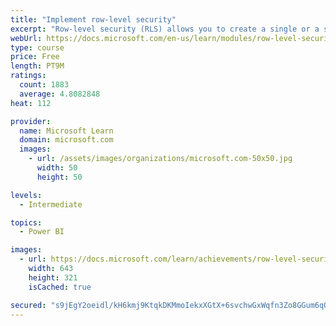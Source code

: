 ```yaml
---
title: "Implement row-level security"
excerpt: "Row-level security (RLS) allows you to create a single or a set of reports that targets data for a specific user. In this module, you will learn how to implement RLS by using either a static or dynamic method and how Microsoft Power BI simplifies testing RLS in Power BI Desktop and Power BI service."
webUrl: https://docs.microsoft.com/en-us/learn/modules/row-level-security-power-bi/
type: course
price: Free
length: PT9M
ratings:
  count: 1883
  average: 4.8082848
heat: 112

provider:
  name: Microsoft Learn
  domain: microsoft.com
  images:
    - url: /assets/images/organizations/microsoft.com-50x50.jpg
      width: 50
      height: 50

levels:
  - Intermediate

topics:
  - Power BI

images:
  - url: https://docs.microsoft.com/learn/achievements/row-level-security-power-bi-social.png
    width: 643
    height: 321
    isCached: true

secured: "s9jEgY2oeidl/kH6kmj9KtqkDKMmoIekxXGtX+6svchwGxWqfn3Zo8GGum6qQoDZvE6pyDEQlq5Sw5yt1E3/ockfPfZqnhxAMVIlMe86iBeq6DQhO8RXTIM5k4lEt1dDxhU2EieDWWMEOv/NoiKzLaAl296UtKqhxrlVP71XEe5M4G/Q9cyW8WeeNlUtXTnQ3Fc6irgWAv5/eFUQwzz3dY2CTJnGxbo8/YfDDCGnZo/2S6x7nimBL2AI785/fZI+PZ1DFNsHBCFkngTyqfPqTQmvp5eAE3PWNgOpbDQKD9irZK43EYyHn2j4AK7Dy+Apw3IfFro4tIE1H0rjG8TfUkisi8jXU5bHl433CFljSTe6wGFCPYiw+y+Ohmnhc4BWc+xNPOT1EHrJUsDXz6FV9esyK5bpxjG4A7Ng6+40dec=;HzgxkkVIHhBBo0XmnvhRQg=="
---
```


